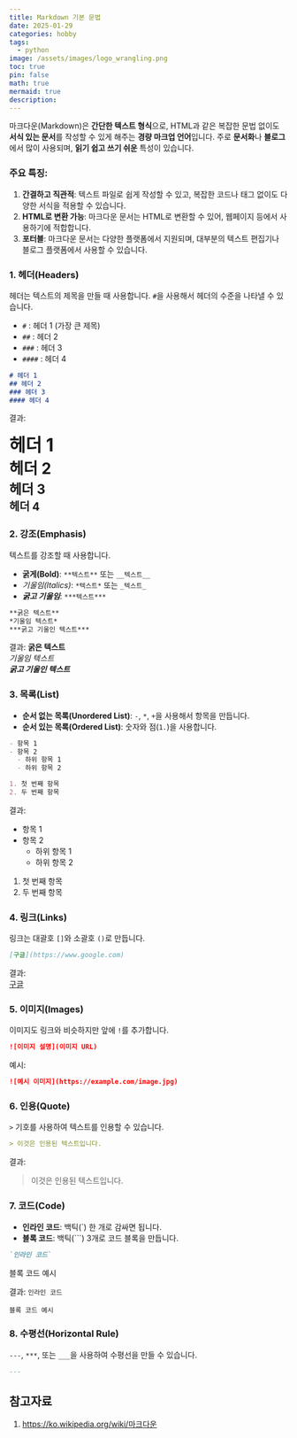 ```yaml
---
title: Markdown 기본 문법
date: 2025-01-29
categories: hobby
tags:
  - python
image: /assets/images/logo_wrangling.png
toc: true
pin: false
math: true
mermaid: true
description:
---
```


마크다운(Markdown)은 **간단한 텍스트 형식**으로, HTML과 같은 복잡한 문법 없이도 **서식 있는 문서**를 작성할 수 있게 해주는 **경량 마크업 언어**입니다. 주로 **문서화**나 **블로그**에서 많이 사용되며, **읽기 쉽고 쓰기 쉬운** 특성이 있습니다.

### 주요 특징:

1. **간결하고 직관적**: 텍스트 파일로 쉽게 작성할 수 있고, 복잡한 코드나 태그 없이도 다양한 서식을 적용할 수 있습니다.
2. **HTML로 변환 가능**: 마크다운 문서는 HTML로 변환할 수 있어, 웹페이지 등에서 사용하기에 적합합니다.
3. **포터블**: 마크다운 문서는 다양한 플랫폼에서 지원되며, 대부분의 텍스트 편집기나 블로그 플랫폼에서 사용할 수 있습니다. 

### 1. **헤더(Headers)**

헤더는 텍스트의 제목을 만들 때 사용합니다. `#`을 사용해서 헤더의 수준을 나타낼 수 있습니다.

- `#` : 헤더 1 (가장 큰 제목)
- `##` : 헤더 2
- `###` : 헤더 3
- `####` : 헤더 4

```markdown
# 헤더 1
## 헤더 2
### 헤더 3
#### 헤더 4
```

결과:

<div style="font-size:32px;font-weight:bold;">헤더 1</div> 
<div style="font-size:28px;font-weight:bold;">헤더 2</div>
<div style="font-size:24px;font-weight:bold;">헤더 3</div>
<div style="font-size:20px;font-weight:bold;">헤더 4</div>

### 2. **강조(Emphasis)**

텍스트를 강조할 때 사용합니다.

- **굵게(Bold)**: `**텍스트**` 또는 `__텍스트__`
- _기울임(Italics)_: `*텍스트*` 또는 `_텍스트_`
- _**굵고 기울임**_: `***텍스트***`

```markdown
**굵은 텍스트**
*기울임 텍스트*
***굵고 기울인 텍스트***
```

결과: **굵은 텍스트**  
_기울임 텍스트_  
_**굵고 기울인 텍스트**_

### 3. **목록(List)**

- **순서 없는 목록(Unordered List)**: `-`, `*`, `+`을 사용해서 항목을 만듭니다.
- **순서 있는 목록(Ordered List)**: 숫자와 점(`1.`)을 사용합니다.

```markdown
- 항목 1
- 항목 2
  - 하위 항목 1
  - 하위 항목 2

1. 첫 번째 항목
2. 두 번째 항목
```

결과:

- 항목 1
- 항목 2
    - 하위 항목 1
    - 하위 항목 2

1. 첫 번째 항목
2. 두 번째 항목

### 4. **링크(Links)**

링크는 대괄호 `[]`와 소괄호 `()`로 만듭니다.

```markdown
[구글](https://www.google.com)
```

결과:  
[구글](https://www.google.com/)

### 5. **이미지(Images)**

이미지도 링크와 비슷하지만 앞에 `!`를 추가합니다.

```markdown
![이미지 설명](이미지 URL)
```

예시:

```markdown
![예시 이미지](https://example.com/image.jpg)
```

### 6. **인용(Quote)**

`>` 기호를 사용하여 텍스트를 인용할 수 있습니다.

```markdown
> 이것은 인용된 텍스트입니다.
```

결과:

> 이것은 인용된 텍스트입니다.

### 7. **코드(Code)**

- **인라인 코드**: 백틱(`) 한 개로 감싸면 됩니다.
- **블록 코드**: 백틱(```) 3개로 코드 블록을 만듭니다.

```markdown
`인라인 코드`

```

블록 코드 예시

결과: `인라인 코드`

```
블록 코드 예시
```

### 8. **수평선(Horizontal Rule)**

`---`, `***`, 또는 `___`을 사용하여 수평선을 만들 수 있습니다.

```markdown
---
```

## 참고자료

1. https://ko.wikipedia.org/wiki/마크다운 
